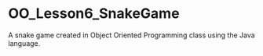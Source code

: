 # OO_Lesson6_SnakeGame
A snake game created in Object Oriented Programming class using the Java language.
